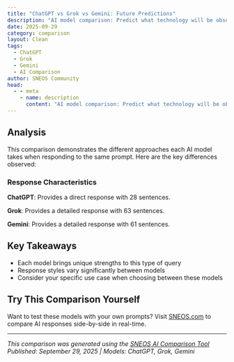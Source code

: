 ```yaml
---
title: "ChatGPT vs Grok vs Gemini: Future Predictions"
description: "AI model comparison: Predict what technology will be obsolete by 2030 and what will replace it..."
date: 2025-09-29
category: comparison
layout: Clean
tags:
  - ChatGPT
  - Grok
  - Gemini
  - AI Comparison
author: SNEOS Community
head:
  - - meta
    - name: description
      content: "AI model comparison: Predict what technology will be obsolete by 2030 and what will replace it..."
---
```


<ChatComparison
  title="ChatGPT vs Grok vs Gemini: Future Predictions"
  prompt="Predict what technology will be obsolete by 2030 and what will replace it"
  :responses='{
    "ChatGPT": "By 2030, several current technologies are likely to become obsolete or significantly diminished in use, replaced by more advanced and efficient alternatives. Here are some predictions:\n\n1. **Internal Combustion Engine (ICE) Vehicles**\n   - **Will be Obsolete Because:** Growing environmental concerns, stricter emissions regulations, and advances in electric vehicle (EV) technology.\n   - **Replacement:** Electric vehicles (EVs) powered by batteries or hydrogen fuel cells, supported by expanded charging infrastructure and renewable energy sources.\n\n2. **Physical Media (DVDs, Blu-rays, CDs)**\n   - **Will be Obsolete Because:** Increasing adoption of streaming services, cloud storage, and high-speed internet availability.\n   - **Replacement:** Digital streaming platforms and cloud-based media libraries with instant access and no physical storage needed.\n\n3. **Traditional Landline Telephones**\n   - **Will be Obsolete Because:** Widespread use of mobile phones and internet-based communication (VoIP).\n   - **Replacement:** Mobile devices and internet-based communication tools (e.g., Zoom, WhatsApp, Teams).\n\n4. **Gas-Powered Lawn Equipment**\n   - **Will be Obsolete Because:** Noise and air pollution concerns, alongside improved battery technology.\n   - **Replacement:** Battery-powered, electric lawn mowers and garden tools, which are quieter and produce zero emissions.\n\n5. **Conventional Banking Methods (Cash and Checks)**\n   - **Will be Obsolete Because:** Growth in digital payments and cryptocurrencies.\n   - **Replacement:** Digital wallets, contactless payments, blockchain technologies, and central bank digital currencies (CBDCs).\n\n6. **Standalone GPS Devices**\n   - **Will be Obsolete Because:** Smartphones have integrated high-accuracy GPS functionalities and navigation apps.\n   - **Replacement:** Smartphones and wearables with advanced navigation and augmented reality (AR) features.\n\n7. **Incandescent and Fluorescent Lighting**\n   - **Will be Obsolete Because:** Energy inefficiency and shorter lifespan.\n   - **Replacement:** LED and smart lighting systems with adaptive brightness, color control, and IoT integration.\n\n8. **Conventional Personal Computers (Desktops) for Casual Use**\n   - **Will be Obsolete Because:** Increasing power and convenience of mobile devices.\n   - **Replacement:** Smartphones, tablets, and cloud computing for everyday tasks, with desktops reserved mostly for specialized professional use.\n\nThese changes will be driven by a combination of technological advancements, environmental imperatives, and evolving consumer preferences.",
    "Grok": "Predicting which technologies will become obsolete by 2030 and what will replace them involves looking at current trends, emerging innovations, and societal shifts. While it\u0027s impossible to predict the future with absolute certainty, here are some educated guesses based on the trajectory of technological development as of now:\n\n---\n\n### 1. Physical Keyboards (on many devices)\n- **Why it might become obsolete:** With the rise of voice recognition, gesture-based inputs, augmented reality (AR) interfaces, and brain-computer interfaces (BCIs), physical keyboards could become less necessary for input. Touchscreens have already replaced keyboards in many contexts, and more intuitive, hands-free technologies are being developed.\n- **What will replace it:** Voice assistants (like advanced versions of Siri or Alexa), AR-based virtual keyboards (projected or overlayed in mixed reality environments), and BCIs (like Neuralink) that allow direct thought-to-text or thought-to-command inputs.\n\n---\n\n### 2. Traditional Gasoline-Powered Vehicles\n- **Why it might become obsolete:** The global push for sustainability and carbon neutrality is accelerating the transition to electric vehicles (EVs). Many countries are phasing out internal combustion engine (ICE) vehicles with bans on new sales by 2030 or 2035 (e.g., the UK, EU, and parts of the US). Battery technology and charging infrastructure are improving rapidly, making EVs more practical.\n- **What will replace it:** Electric vehicles, hydrogen fuel cell vehicles, and autonomous shared mobility solutions (like robotaxis) will dominate. Additionally, urban air mobility (e.g., electric vertical take-off and landing aircraft, or eVTOLs) could supplement ground transportation in some areas.\n\n---\n\n### 3. Physical Credit Cards and Cash\n- **Why it might become obsolete:** Digital payment systems, including mobile wallets (Apple Pay, Google Pay), contactless payments, and cryptocurrencies or central bank digital currencies (CBDCs), are already reducing the need for physical cards and cash. By 2030, biometric payment systems and embedded payment technologies could render cards unnecessary.\n- **What will replace it:** Biometric payments (fingerprint, facial recognition, or even iris scanning), wearable payment devices (smartwatches, rings), and blockchain-based digital currencies or tokenized payment systems.\n\n---\n\n### 4. Traditional Hard Drives (HDDs)\n- **Why it might become obsolete:** Solid-state drives (SSDs) are already surpassing hard disk drives (HDDs) in speed, durability, and energy efficiency. As SSD prices continue to drop and cloud storage becomes more accessible and secure, the demand for HDDs is likely to diminish significantly.\n- **What will replace it:** SSDs for local storage, alongside cloud-based storage solutions with edge computing for faster data access. DNA storage or quantum storage could also emerge as futuristic alternatives for massive data needs.\n\n---\n\n### 5. 4G Networks\n- **Why it might become obsolete:** The rollout of 5G networks is progressing rapidly, offering significantly faster speeds, lower latency, and greater capacity for connected devices. By 2030, 5G will likely be the standard, and 6G research is already underway, promising even more transformative capabilities.\n- **What will replace it:** 5G and eventually 6G networks, which will enable advanced applications like the Internet of Things (IoT) at scale, holographic communication, and ultra-reliable low-latency connections for autonomous systems.\n\n---\n\n### 6. Passwords\n- **Why it might become obsolete:** Passwords are increasingly seen as insecure due to phishing, data breaches, and weak user practices. Multi-factor authentication (MFA) and passwordless authentication methods are already gaining traction.\n- **What will replace it:** Biometric authentication (facial recognition, fingerprints), hardware-based security keys (like YubiKeys), and zero-trust security architectures that rely on continuous verification rather than static credentials.\n\n---\n\n### 7. Traditional TV Broadcasting\n- **Why it might become obsolete:** Streaming platforms like Netflix, Disney\u002B, and YouTube have already disrupted traditional cable and broadcast TV. With internet speeds improving and smart devices becoming ubiquitous, linear TV consumption is declining, especially among younger generations.\n- **What will replace it:** On-demand streaming services, interactive and personalized content delivered via AI-driven platforms, and potentially immersive experiences through AR/VR (e.g., virtual concert or sports experiences).\n\n---\n\n### 8. Desktop Computers (for many users)\n- **Why it might become obsolete:** As laptops, tablets, and smartphones become more powerful and versatile, the need for stationary desktop computers is decreasing for the average consumer. Cloud computing and remote processing also reduce the need for high-powered local hardware.\n- **What will replace it:** Ultra-portable devices (foldable smartphones, advanced tablets), wearable computing (AR glasses with computing capabilities), and cloud-based workstations accessible from any device.\n\n---\n\n### 9. Non-AI Software and Manual Data Entry\n- **Why it might become obsolete:** Advances in artificial intelligence (AI) and automation are making manual data entry and non-intelligent software obsolete. AI can now automate repetitive tasks, analyze data, and even generate code or content.\n- **What will replace it:** AI-driven software with natural language processing (NLP), machine learning for predictive analytics, and robotic process automation (RPA) for routine data tasks.\n\n---\n\n### 10. Single-Purpose Devices (e.g., calculators, GPS units, basic cameras)\n- **Why it might become obsolete:** Smartphones have already consolidated the functionality of many standalone devices, such as calculators, GPS navigation units, and point-and-shoot cameras. This trend will likely continue as smartphones integrate even more capabilities.\n- **What will replace it:** Multifunctional smartphones and wearables with integrated AI and AR features, providing real-time navigation, augmented information overlays, and high-quality imaging through computational photography.\n\n---\n\n### Caveats and Considerations\n- **Adoption Rates:** Not all technologies will disappear completely by 2030. Legacy systems often persist due to cost, infrastructure, or cultural reasons (e.g., cash is still widely used despite digital payments).\n- **Regional Differences:** Technological obsolescence depends on geography. Developing regions may lag in adopting replacements due to economic or infrastructural constraints.\n- **Unforeseen Innovations:** Breakthroughs in quantum computing, synthetic biology, or energy storage (e.g., fusion power) could disrupt these predictions entirely.\n\nBy 2030, the overarching theme will likely be a move toward seamless, integrated, and intelligent technologies that prioritize sustainability, efficiency, and user experience. AI, AR/VR, and IoT will likely be at the core of many replacements, reshaping how we interact with the world.",
    "Gemini": "{\n  \u0022candidates\u0022: [\n    {\n      \u0022content\u0022: {\n        \u0022parts\u0022: [\n          {\n            \u0022text\u0022: \u0022Okay, let\u0027s peer into the tech crystal ball and predict some obsolescence by 2030, along with their likely replacements.  Keep in mind this is speculative, but based on current trends:\\n\\n**Going Obsolete (and Likely Replacements):**\\n\\n1.  **Physical Keyboards and Mice (Partially Obsolete):**\\n\\n    *   **Reason:** Natural Language Processing (NLP), voice recognition, gesture control, and neural interfaces are improving rapidly. Keyboards and mice will feel clunky and slow in comparison.  The rise of AR/VR will further reduce reliance on physical input devices.\\n    *   **Replacement:**\\n        *   **Voice Interfaces:** More sophisticated voice assistants, capable of understanding context, nuance, and complex commands. Think advanced versions of Alexa, Google Assistant, and Siri, deeply integrated into every device.\\n        *   **Gesture Control:**  Advanced cameras and sensors capable of precisely tracking hand and body movements. Imagine manipulating objects on a screen with a flick of the wrist.\\n        *   **Neural Interfaces (Brain-Computer Interfaces - BCIs):** While widespread adoption is still a way off, early forms of BCIs will likely be available, allowing direct control of devices with thought, primarily for specific tasks or individuals with disabilities.\\n        *   **AR/VR Enhanced Interfaces:** Overlaying virtual keyboards and input methods within augmented or virtual realities.\\n\\n2.  **Physical Credit Cards and Wallets:**\\n\\n    *   **Reason:**  Contactless payments are already prevalent, and mobile wallets are becoming more secure and convenient.  Biometrics will become the gold standard for authentication.  Furthermore, centralized financial systems are being challenged by decentralized alternatives.\\n    *   **Replacement:**\\n        *   **Biometric Authentication:**  Facial recognition, fingerprint scanning, and potentially even more advanced biometric identifiers like vein patterns or heart rhythm used for seamless and secure payments.\\n        *   **Mobile Wallets \u0026 Integrated Payment Systems:**  Fully integrated digital wallets on smartphones, smartwatches, and other wearable devices. Potentially linked to universal digital ID systems.\\n        *   **Cryptocurrencies:** More widely accepted cryptocurrencies could become common for everyday transactions, especially if regulations become more clear.\\n        *   **Central Bank Digital Currencies (CBDCs):** Digital currencies issued and backed by central banks, offering a secure and regulated alternative to traditional cash.\\n\\n3.  **Traditional Passwords:**\\n\\n    *   **Reason:** Passwords are inherently insecure (easy to guess, phish, or forget).  Multi-factor authentication (MFA) is already becoming standard, but even that has vulnerabilities.\\n    *   **Replacement:**\\n        *   **Passwordless Authentication:**  Relying solely on biometrics (fingerprint, facial recognition) and device-based security (using the unique hardware and software of your device as authentication).\\n        *   **Blockchain-Based Identity:** Decentralized identity solutions that use blockchain technology to verify and manage digital identities, making them more secure and resistant to fraud.\\n        *   **Behavioral Biometrics:** Analyzing patterns in how you type, move your mouse, or use your device to create a unique behavioral profile for authentication.\\n\\n4.  **USB Flash Drives:**\\n\\n    *   **Reason:**  Cloud storage is cheaper, more accessible, and more reliable.  Data transfer speeds are increasing, and connectivity is becoming ubiquitous.\\n    *   **Replacement:**\\n        *   **Cloud Storage:**  Ubiquitous, high-speed cloud storage solutions will become the primary way to store and share files.  Seamless integration across devices.\\n        *   **Edge Computing:** For situations where low latency is critical or connectivity is limited, edge computing devices with ample storage will serve as local caches and processing units.\\n\\n5.  **Traditional Broadcast Television and Radio:**\\n\\n    *   **Reason:**  Streaming services offer on-demand content and greater personalization.  Internet access is becoming more widespread and affordable.\\n    *   **Replacement:**\\n        *   **Streaming Services:**  Netflix, Amazon Prime Video, Disney\u002B, Hulu, and countless other streaming platforms will continue to dominate the entertainment landscape.\\n        *   **On-Demand Audio:** Podcasts, audiobooks, and personalized music streaming services will replace traditional radio.\\n        *   **IPTV (Internet Protocol Television):**  Television delivered over the internet, offering interactive features and personalized content.\\n\\n6.  **Printed Documents (Significantly Reduced):**\\n\\n    *   **Reason:**  Digital workflows are becoming more efficient and environmentally friendly.  Digital signatures are becoming legally binding.\\n    *   **Replacement:**\\n        *   **Digital Document Management Systems:**  Secure, cloud-based platforms for creating, storing, sharing, and managing documents.\\n        *   **Digital Signatures and Blockchain Verification:**  Ensuring authenticity and integrity of digital documents through cryptographic methods.\\n        *   **Interactive Displays:** Large, high-resolution displays for collaboration and presentations, replacing the need for printed handouts.\\n\\n7.  **Standalone GPS Devices:**\\n\\n    *   **Reason:** Smartphones already have integrated GPS capabilities, and these are constantly improving. Connected car systems also offer advanced navigation features.\\n    *   **Replacement:**\\n        *   **Smartphone-Based Navigation:**  Google Maps, Apple Maps, and other navigation apps will become even more sophisticated, offering real-time traffic updates, augmented reality guidance, and integration with other services.\\n        *   **Connected Car Navigation Systems:** Integrated navigation systems in vehicles that provide advanced features such as over-the-air updates, predictive routing, and integration with driver-assistance systems.\\n\\n**Important Caveats:**\\n\\n*   **Rate of Adoption:**  Technological change is rarely uniform. Some technologies may be \\\u0022obsolete\\\u0022 in developed countries but still widely used in developing regions due to cost or infrastructure limitations.\\n*   **Niche Applications:** Some technologies may persist for specialized applications where they offer unique advantages.  For example, physical keyboards may still be preferred by some programmers or gamers.\\n*   **Unforeseen Innovations:**  The biggest disruptions are often the ones we don\u0027t see coming.  A completely new technology could emerge that changes the game entirely.\\n*   **Regulation and Social Acceptance:**  Government regulations and societal norms can significantly impact the adoption of new technologies. For example, privacy concerns could slow down the widespread adoption of biometric authentication.\\n\\nUltimately, the future is uncertain, but these predictions are based on current trends and the direction in which technology is moving. By 2030, we can expect a world that is more connected, more personalized, and more reliant on digital interfaces than ever before.\\n\u0022\n          }\n        ],\n        \u0022role\u0022: \u0022model\u0022\n      },\n      \u0022finishReason\u0022: \u0022STOP\u0022,\n      \u0022avgLogprobs\u0022: -0.45082677964823836\n    }\n  ],\n  \u0022usageMetadata\u0022: {\n    \u0022promptTokenCount\u0022: 17,\n    \u0022candidatesTokenCount\u0022: 1373,\n    \u0022totalTokenCount\u0022: 1390,\n    \u0022promptTokensDetails\u0022: [\n      {\n        \u0022modality\u0022: \u0022TEXT\u0022,\n        \u0022tokenCount\u0022: 17\n      }\n    ],\n    \u0022candidatesTokensDetails\u0022: [\n      {\n        \u0022modality\u0022: \u0022TEXT\u0022,\n        \u0022tokenCount\u0022: 1373\n      }\n    ]\n  },\n  \u0022modelVersion\u0022: \u0022gemini-2.0-flash\u0022,\n  \u0022responseId\u0022: \u0022OHLaaOmEMeKFxN8Pg__yqAc\u0022\n}\n"
  }'
  published-date="11:52"
/>

## Analysis

This comparison demonstrates the different approaches each AI model takes when responding to the same prompt. Here are the key differences observed:

### Response Characteristics

**ChatGPT**: Provides a direct response with 28 sentences. 

**Grok**: Provides a detailed response with 63 sentences. 

**Gemini**: Provides a detailed response with 61 sentences. 

## Key Takeaways

- Each model brings unique strengths to this type of query
- Response styles vary significantly between models
- Consider your specific use case when choosing between these models

## Try This Comparison Yourself

Want to test these models with your own prompts? Visit [SNEOS.com](https://sneos.com) to compare AI responses side-by-side in real-time.

---

*This comparison was generated using the [SNEOS AI Comparison Tool](https://sneos.com)*
*Published: September 29, 2025 | Models: ChatGPT, Grok, Gemini*
